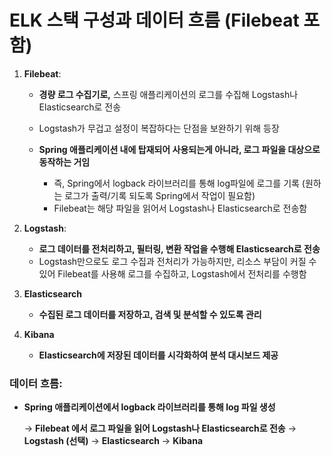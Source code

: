# ELK 스택 구성과 데이터 흐름 (Filebeat 포함)

1. **Filebeat**: 

   - **경량 로그 수집기로,** 스프링 애플리케이션의 로그를 수집해 Logstash나 Elasticsearch로 전송

   - Logstash가 무겁고 설정이 복잡하다는 단점을 보완하기 위해 등장
   - **Spring 애플리케이션 내에 탑재되어 사용되는게 아니라, 로그 파일을 대상으로 동작하는 거임** 
     - 즉, Spring에서 logback 라이브러리를 통해 log파일에 로그를 기록
       (원하는 로그가 출력/기록 되도록 Spring에서 작업이 필요함)
     - Filebeat는 해당 파일을 읽어서 Logstash나 Elasticsearch로 전송함

2. **Logstash**: 

   - **로그 데이터를 전처리하고, 필터링, 변환 작업을 수행해 Elasticsearch로 전송**
   - Logstash만으로도 로그 수집과 전처리가 가능하지만, 리소스 부담이 커질 수 있어 Filebeat를 사용해 로그를 수집하고, Logstash에서 전처리를 수행함

3. **Elasticsearch**

   - **수집된 로그 데이터를 저장하고, 검색 및 분석할 수 있도록 관리**

4. **Kibana**

   - **Elasticsearch에 저장된 데이터를 시각화하여 분석 대시보드 제공**

   

### 데이터 흐름:
- **Spring 애플리케이션에서 logback 라이브러리를 통해 log 파일 생성** 

  → **Filebeat 에서 로그 파일을 읽어 Logstash나 Elasticsearch로 전송**
  → **Logstash (선택)**
  → **Elasticsearch**
  → **Kibana**
